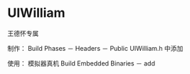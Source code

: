 # UIWilliam

王德怀专属

制作：
Build Phases － Headers － Public
UIWilliam.h 中添加

使用：
模拟器真机 Build
Embedded Binaries － add
